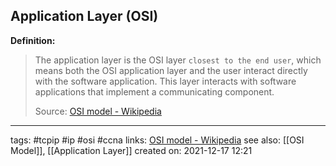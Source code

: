 ## Application Layer (OSI)

**Definition:**
>The application layer is the OSI layer `closest to the end user`, which means both the OSI application layer and the user interact directly with the software application. This layer interacts with software applications that implement a communicating component.
>
>Source: [OSI model - Wikipedia](https://en.wikipedia.org/wiki/OSI_model)

---
tags: #tcpip #ip #osi #ccna
links: [OSI model - Wikipedia](https://en.wikipedia.org/wiki/OSI_model)
see also: [[OSI Model]], [[Application Layer]]
created on: 2021-12-17 12:21
